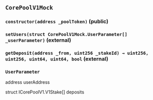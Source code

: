 ## `CorePoolV1Mock`

### `constructor(address _poolToken)` (public)

### `setUsers(struct CorePoolV1Mock.UserParameter[] _userParameter)` (external)

### `getDeposit(address _from, uint256 _stakeId) → uint256, uint256, uint64, uint64, bool` (external)

### `UserParameter`

address userAddress

struct ICorePoolV1.V1Stake[] deposits
